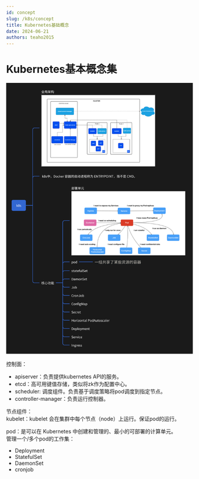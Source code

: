 ```yaml
---
id: concept
slug: /k8s/concept
title: Kubernetes基础概念
date: 2024-06-21
authors: teaho2015
---
```


# Kubernetes基本概念集

![base.png](base.png)

控制面：
* apiserver：负责提供kubernetes API的服务。
* etcd：高可用键值存储，类似将zk作为配置中心。
* scheduler: 调度组件。负责基于调度策略将pod调度到指定节点。
* controller-manager：负责运行控制器。

节点组件：  
kubelet：kubelet 会在集群中每个节点（node）上运行。保证pod的运行。


pod：是可以在 Kubernetes 中创建和管理的、最小的可部署的计算单元。  
管理一个/多个pod的工作集：
* Deployment
* StatefulSet
* DaemonSet
* cronjob
